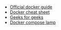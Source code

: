 * [Official docker guide](https://docs.docker.com/)
* [Docker cheat sheet](https://github.com/wsargent/docker-cheat-sheet)
* [Geeks for geeks](https://www.geeksforgeeks.org/introduction-to-docker/)
* [Docker compose lamp](https://github.com/harshalone/docker-compose-lamp)
